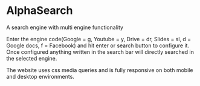 # AlphaSearch
A search engine with multi engine functionality

Enter the engine code(Google = g, Youtube = y, Drive = dr, Slides = sl, d = Google docs, f = Facebook) and hit enter or search button to configure it.
Once configured anything written in the search bar will directly searched in the selected engine.

The website uses css media queries and is fully responsive on both mobile and desktop environments.
